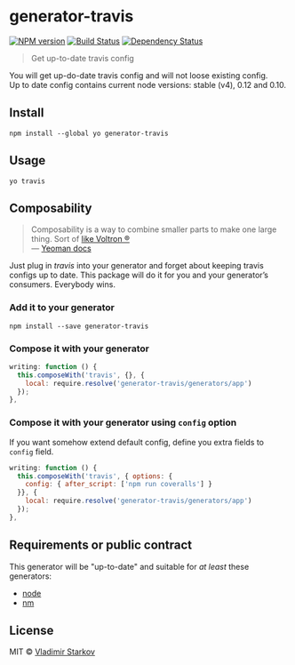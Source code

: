 # generator-travis

[![NPM version][npm-image]][npm-url]
[![Build Status][travis-image]][travis-url]
[![Dependency Status][depstat-image]][depstat-url]

> Get up-to-date travis config

You will get up-do-date travis config and will not loose existing config.  
Up to date config contains current node versions: stable (v4), 0.12 and 0.10.

## Install

    npm install --global yo generator-travis

## Usage

    yo travis

## Composability

> Composability is a way to combine smaller parts to make one large thing. Sort of [like Voltron ®][voltron]  
> — [Yeoman docs](http://yeoman.io/authoring/composability.html)

Just plug in _travis_ into your generator and forget about keeping travis configs up to date.
This package will do it for you and your generator’s consumers. Everybody wins.

### Add it to your generator

    npm install --save generator-travis

### Compose it with your generator

```js
writing: function () {
  this.composeWith('travis', {}, {
    local: require.resolve('generator-travis/generators/app')
  });
},
```

### Compose it with your generator using `config` option

If you want somehow extend default config, define you extra fields to `config` field.

```js
writing: function () {
  this.composeWith('travis', { options: {
    config: { after_script: ['npm run coveralls'] }
  }}, {
    local: require.resolve('generator-travis/generators/app')
  });
},
```

[voltron]: http://25.media.tumblr.com/tumblr_m1zllfCJV21r8gq9go11_250.gif

## Requirements or public contract

This generator will be "up-to-date" and suitable for _at least_ these generators:

* [node][node]
* [nm][nm]

[nm]: https://github.com/sindresorhus/generator-nm/
[node]: https://github.com/yeoman/generator-node

## License

MIT © [Vladimir Starkov](https://iamstarkov.com)

[npm-url]: https://npmjs.org/package/generator-travis
[npm-image]: https://img.shields.io/npm/v/generator-travis.svg?style=flat-square

[travis-url]: https://travis-ci.org/iamstarkov/generator-travis
[travis-image]: https://img.shields.io/travis/iamstarkov/generator-travis.svg?style=flat-square

[depstat-url]: https://david-dm.org/iamstarkov/generator-travis
[depstat-image]: https://david-dm.org/iamstarkov/generator-travis.svg?style=flat-square
